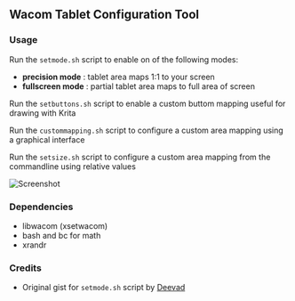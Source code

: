 ## Wacom Tablet Configuration Tool

### Usage

Run the `setmode.sh` script to enable on of the following modes:

- **precision mode** : tablet area maps 1:1 to your screen
- **fullscreen mode** : partial tablet area maps to full area of screen

Run the `setbuttons.sh` script to enable a custom buttom mapping useful for drawing with Krita

Run the `custommapping.sh` script to configure a custom area mapping using a graphical interface

Run the `setsize.sh` script to configure a custom area mapping from the commandline using relative values

![Screenshot](https://raw.githubusercontent.com/Sinitax/LinuxWacomAreaMappingTool/data/screenshot.png)

### Dependencies

- libwacom (xsetwacom)
- bash and bc for math
- xrandr

### Credits

- Original gist for `setmode.sh` script by [Deevad](https://github.com/Deevad)



